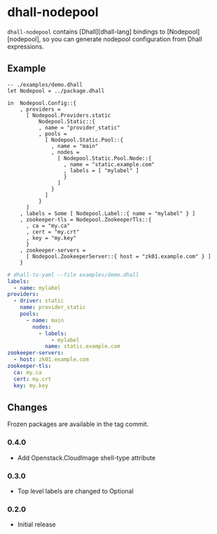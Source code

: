 # dhall-nodepool

`dhall-nodepool` contains [Dhall][dhall-lang] bindings to [Nodepool][nodepool],
so you can generate nodepool configuration from Dhall expressions.

## Example

```dhall
-- ./examples/demo.dhall
let Nodepool = ../package.dhall

in  Nodepool.Config::{
    , providers =
      [ Nodepool.Providers.static
          Nodepool.Static::{
          , name = "provider_static"
          , pools =
            [ Nodepool.Static.Pool::{
              , name = "main"
              , nodes =
                [ Nodepool.Static.Pool.Node::{
                  , name = "static.example.com"
                  , labels = [ "mylabel" ]
                  }
                ]
              }
            ]
          }
      ]
    , labels = Some [ Nodepool.Label::{ name = "mylabel" } ]
    , zookeeper-tls = Nodepool.ZookeeperTls::{
      , ca = "my.ca"
      , cert = "my.crt"
      , key = "my.key"
      }
    , zookeeper-servers =
      [ Nodepool.ZookeeperServer::{ host = "zk01.example.com" } ]
    }

```

```yaml
# dhall-to-yaml --file examples/demo.dhall
labels:
  - name: mylabel
providers:
  - driver: static
    name: provider_static
    pools:
      - name: main
        nodes:
          - labels:
              - mylabel
            name: static.example.com
zookeeper-servers:
  - host: zk01.example.com
zookeeper-tls:
  ca: my.ca
  cert: my.crt
  key: my.key

```

## Changes

Frozen packages are available in the tag commit.

### 0.4.0

- Add Openstack.CloudImage shell-type attribute

### 0.3.0

- Top level labels are changed to Optional

### 0.2.0

- Initial release
